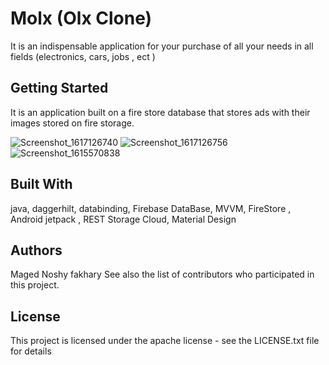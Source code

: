 # Molx (Olx Clone)

It is an indispensable application for your purchase of all your needs in all fields (electronics, cars, jobs , ect )

## Getting Started

It is an application built on a fire store database that stores ads with their images stored on fire storage.

![Screenshot_1617126740](https://user-images.githubusercontent.com/64534412/113567307-afea2b80-960e-11eb-922e-2d44b909e4e7.png)
![Screenshot_1617126756](https://user-images.githubusercontent.com/64534412/113567320-b678a300-960e-11eb-9a6e-2768e75d630f.png)
![Screenshot_1615570838](https://user-images.githubusercontent.com/64534412/113567332-baa4c080-960e-11eb-8bfa-af0dab4acb17.png)

## Built With

 java, daggerhilt, databinding, Firebase DataBase, MVVM, FireStore , 
Android jetpack , REST Storage Cloud, Material Design
## Authors

Maged Noshy fakhary See also the list of contributors who participated in this project.


## License

This project is licensed under the apache license - see the LICENSE.txt file for details

